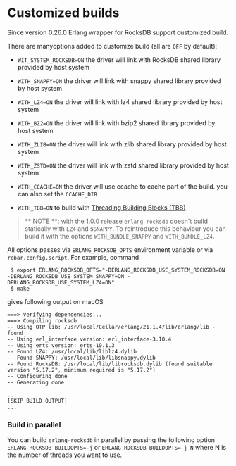 # Customized builds #

Since version 0.26.0 Erlang wrapper for RocksDB support customized build.

There are manyoptions added to customize build (all are `OFF` by default):

* `WIT_SYSTEM_ROCKSDB=ON` the driver will link with RocksDB shared library provided by host system

* `WITH_SNAPPY=ON` the driver will link with snappy shared library provided by host system

* `WITH_LZ4=ON` the driver will link with lz4 shared library provided by host system

* `WITH_BZ2=ON` the driver will link with bzip2 shared library provided by host system

* `WITH_ZLIB=ON` the driver will link with zlib shared library provided by host system

* `WITH_ZSTD=ON` the driver will link with zstd shared library provided by host system

* `WITH_CCACHE=ON` the driver will use ccache to cache part of the build. you can also set the `CCACHE_DIR` 

* `WITH_TBB=ON` to build with [Threading Building Blocks (TBB)](https://software.intel.com/en-us/intel-tbb)


> ** NOTE **: with the 1.0.0 release `erlang-rocksdb` doesn't build statically with `LZ4` and s`SNAPPY`. To reintroduce this behaviour
> you can build it with the options `WITH_BUNDLE_SNAPPY` and `WITH_BUNDLE_LZ4`.


All options passes via `ERLANG_ROCKSDB_OPTS` environment variable or via `rebar.config.script`. For example, command

```
 $ export ERLANG_ROCKSDB_OPTS="-DERLANG_ROCKSDB_USE_SYSTEM_ROCKSDB=ON -DERLANG_ROCKSDB_USE_SYSTEM_SNAPPY=ON -DERLANG_ROCKSDB_USE_SYSTEM_LZ4=ON"
 $ make
```

gives following output on macOS

```
===> Verifying dependencies...
===> Compiling rocksdb
-- Using OTP lib: /usr/local/Cellar/erlang/21.1.4/lib/erlang/lib - found
-- Using erl_interface version: erl_interface-3.10.4
-- Using erts version: erts-10.1.3
-- Found LZ4: /usr/local/lib/liblz4.dylib
-- Found SNAPPY: /usr/local/lib/libsnappy.dylib
-- Found RocksDB: /usr/local/lib/librocksdb.dylib (found suitable version "5.17.2", minimum required is "5.17.2")
-- Configuring done
-- Generating done

...
[SKIP BUILD OUTPUT]
...

```

### Build in parallel

You can  build `erlang-rocksdb` in parallel by passing the following option `ERLANG_ROCKSDB_BUILDOPTS=-j` 
or  `ERLANG_ROCKSDB_BUILDOPTS=-j N` where N is the number of threads you want to use.